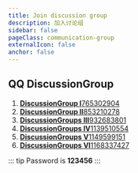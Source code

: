 ```yaml
---
title: Join discussion group
description: 加入讨论组
sidebar: false
pageClass: communication-group
externalIcon: false
anchor: false
---
```


<!-- ## <Icon icon="discord" />

> Join the server：<https://discord.gg/rPntkgXBBZ> -->

## <Icon icon="qq" /> QQ DiscussionGroup

1. [**DiscussionGroup I**765302904](https://qm.qq.com/cgi-bin/qm/qr?k=p03N6ACWOqFW0WNhhUQSw2goET3L-Tkt&jump_from=webapi '点击加入原神地图交流一群')
2. [**DiscussionGroup II**853210278](https://qm.qq.com/cgi-bin/qm/qr?k=XXQPSSokSPuv8xKcM-52HT7ufLsE4leo&jump_from=webapi '点击加入原神地图交流二群')
3. [**DiscussionGroups III**932683801](https://qm.qq.com/cgi-bin/qm/qr?k=YgBbiFrBbXBH4eFzn_QEBA4jDGBgO4s8&jump_from=webapi '点击加入原神地图交流三群')
4. [**DiscussionGroups IV**1139510554](https://qm.qq.com/cgi-bin/qm/qr?k=oHCv-c0sRdA3mtPtQY1q6Tr3oNAJErn2&jump_from=webapi '点击加入原神地图交流四群')
5. [**DiscussionGroups V**1149599151](https://qm.qq.com/cgi-bin/qm/qr?k=e8cH0Yz-DESYMSZgcUHVyzIXb80CovXc&jump_from=webapi '点击加入原神地图交流五群')
6. [**DiscussionGroups VI**1168337427](https://qm.qq.com/cgi-bin/qm/qr?k=-9GO5ByOM-6gpS9UmQhd2Tu_W8KACHln&jump_from=webapi '点击加入原神地图交流六群')

::: tip
Password is **123456**
:::

<style lang="scss" scoped>

.communication-group{
  ol {
    display: inherit;
    li {
      cursor: pointer;
      display: inline-block;
      margin: 10px 0;
      width: 98%;
      font-size: 16px;
      border: 1px solid var(--c-border-dark);
      border-radius: 5px;
      transition: all .3s;
      text-align: right;
      a {
        display: inline-block;
        position: relative;
        width: 100%;
        height: 100%;
        opacity: .8;
        padding: 10px 20px;
        box-sizing: border-box;
        transition: all .3s;
        strong {
          position: absolute;
          left: 25px;
        }
        &:hover{
          opacity: 1;
          text-decoration:none!important;
        }
      }
      &:hover{
        transform: translate3d(0, -2px, 0);
        box-shadow: 0 2px 12px 0 rgb(0 0 0 / 10%);
      }
    }
  }
}
</style>

